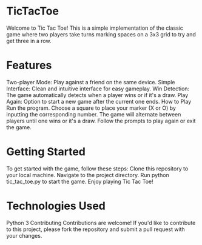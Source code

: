 # TicTacToe
Welcome to Tic Tac Toe! This is a simple implementation of the classic game where two players take turns marking spaces on a 3x3 grid to try and get three in a row.

# Features
Two-player Mode: Play against a friend on the same device.
Simple Interface: Clean and intuitive interface for easy gameplay.
Win Detection: The game automatically detects when a player wins or if it's a draw.
Play Again: Option to start a new game after the current one ends.
How to Play
Run the program.
Choose a square to place your marker (X or O) by inputting the corresponding number.
The game will alternate between players until one wins or it's a draw.
Follow the prompts to play again or exit the game.

# Getting Started
To get started with the game, follow these steps:
Clone this repository to your local machine.
Navigate to the project directory.
Run python tic_tac_toe.py to start the game.
Enjoy playing Tic Tac Toe!

# Technologies Used
Python 3
Contributing
Contributions are welcome! If you'd like to contribute to this project, please fork the repository and submit a pull request with your changes.


